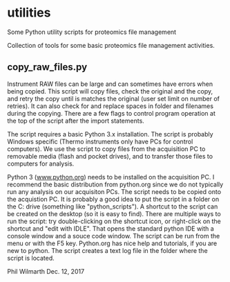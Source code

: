 # utilities
Some Python utility scripts for proteomics file management

Collection of tools for some basic proteomics file management activities. 

## copy_raw_files.py
Instrument RAW files can be large and can sometimes have errors when being copied. This script will copy files, check the original and the copy, and retry the copy until is matches the original (user set limit on number of retries). It can also check for and replace spaces in folder and filenames during the copying. There are a few flags to control program operation at the top of the script after the import statements. 

The script requires a basic Python 3.x installation. The script is probably Windows specific (Thermo instruments only have PCs for control computers). We use the script to copy files from the acquisition PC to removable media (flash and pocket drives), and to transfer those files to computers for analysis.

Python 3 (www.python.org) needs to be installed on the acquisition PC. I recommend the basic distribution from python.org since we do not typically run any analysis on our acquisiton PCs. The script needs to be copied onto the acquistion PC. It is probably a good idea to put the script in a folder on the C: drive (something like "python_scripts"). A shortcut to the script can be created on the desktop (so it is easy to find). There are multiple ways to run the script: try double-clicking on the shortcut icon, or right-click on the shortcut and "edit with IDLE". That opens the standard python IDE with a console window and a souce code window. The script can be run from the menu or with the F5 key. Python.org has nice help and tutorials, if you are new to python. The script creates a text log file in the folder where the script is located. 

Phil Wilmarth
Dec. 12, 2017
